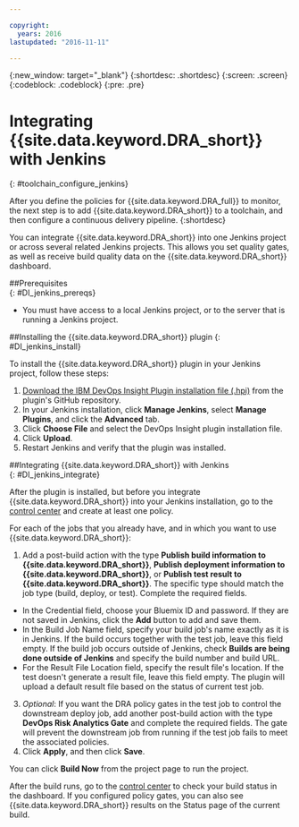 ```yaml
---

copyright:
  years: 2016
lastupdated: "2016-11-11"

---
```


{:new_window: target="_blank"}
{:shortdesc: .shortdesc}
{:screen: .screen}
{:codeblock: .codeblock}
{:pre: .pre}

# Integrating {{site.data.keyword.DRA_short}} with Jenkins
{: #toolchain_configure_jenkins}

After you define the policies for {{site.data.keyword.DRA_full}} to monitor, the next step is to add {{site.data.keyword.DRA_short}} to a toolchain, and then configure a continuous delivery pipeline.
{:shortdesc}

<!--##Configuring a Jenkins project-->

You can integrate {{site.data.keyword.DRA_short}} into one Jenkins project or across several related Jenkins projects. This allows you set quality gates, as well as receive build quality data on the {{site.data.keyword.DRA_short}} dashboard.

##Prerequisites    
{: #DI_jenkins_prereqs}

* You must have access to a local Jenkins project, or to the server that is running a Jenkins project.

##Installing the {{site.data.keyword.DRA_short}} plugin
{: #DI_jenkins_install}

To install the {{site.data.keyword.DRA_short}} plugin in your Jenkins project, follow these steps:

  1. [Download the IBM DevOps Insight Plugin installation file (.hpi)](https://github.ibm.com/oneibmcloud/DRA-Jenkins/blob/hpi-release/target/dra.hpi) from the plugin's GitHub repository.
  2. In your Jenkins installation, click **Manage Jenkins**, select **Manage Plugins**, and click the **Advanced** tab.
  3. Click **Choose File** and select the DevOps Insight plugin installation file.
  4. Click **Upload**.
  5. Restart Jenkins and verify that the plugin was installed.

##Integrating {{site.data.keyword.DRA_short}} with Jenkins    
{: #DI_jenkins_integrate}

After the plugin is installed, but before you integrate {{site.data.keyword.DRA_short}} into your Jenkins installation, go to the [control center](https://control-center.stage1.ng.bluemix.net/) and create at least one policy.

For each of the jobs that you already have, and in which you want to use {{site.data.keyword.DRA_short}}:

1. Add a post-build action with the type **Publish build information to {{site.data.keyword.DRA_short}}**, **Publish deployment information to {{site.data.keyword.DRA_short}}**, or **Publish test result to {{site.data.keyword.DRA_short}}**. The specific type should match the job type (build, deploy, or test). Complete the required fields.
  * In the Credential field, choose your Bluemix ID and password. If they are not saved in Jenkins, click the **Add** button to add and save them.
  * In the Build Job Name field, specify your build job's name exactly as it is in Jenkins. If the build occurs together with the test job, leave this field empty. If the build job occurs outside of Jenkins, check **Builds are being done outside of Jenkins** and specify the build number and build URL.
  * For the Result File Location field, specify the result file's location. If the test doesn't generate a result file, leave this field empty. The plugin will upload a default result file based on the status of current test job.
3. *Optional*: If you want the DRA policy gates in the test job to control the downstream deploy job, add another post-build action with the type **DevOps Risk Analytics Gate** and complete the required fields. The gate will prevent the downstream job from running if the test job fails to meet the associated policies.
4. Click **Apply**, and then click **Save**.

You can click **Build Now** from the project page to run the project.

After the build runs, go to the [control center](https://control-center.stage1.ng.bluemix.net/) to check your build status in the dashboard. If you configured policy gates, you can also see {{site.data.keyword.DRA_short}} results on the Status page of the current build.
